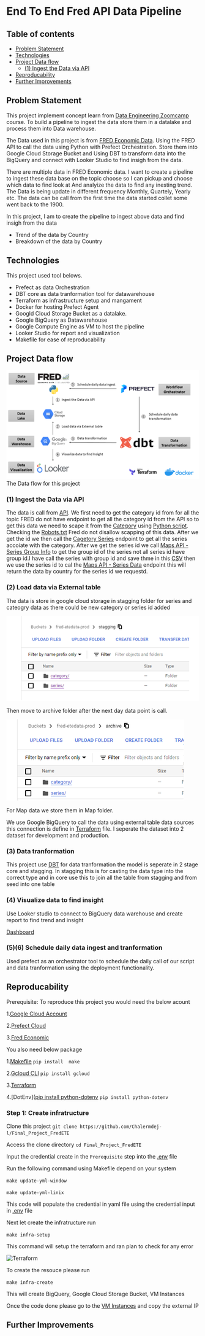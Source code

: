 # End To End Fred API Data Pipeline
## Table of contents
* [Problem Statement](#problem-statement)
* [Technologies](#technologies)
* [Project Data flow](#project-data-flow)
  - [(1) Ingest the Data via API](#1-ingest-the-data-via-api)
* [Reproducability](#reproducability)
* [Further Improvements](#further-improvements)
## Problem Statement
This project implement concept learn from [Data Engineering Zoomcamp](https://github.com/DataTalksClub/data-engineering-zoomcamp) course. 
To build a pipeline to ingest the data store them in a datalake and process them into Data warehouse.

The Data used in this project is from [FRED Economic Data](https://fred.stlouisfed.org/docs/api/fred). Using the FRED API to call the data using Python with Prefect Orchestration.
Store them into Google Cloud Storage Bucket and Using DBT to transform data into the BigQuery and connect with Looker Studio to find insigh from the data. 

There are multiple data in FRED Economic data. I want to create a pipeline to ingest these data base on the topic choose so I can pickup and choose which data to find look at
And analyize the data to find any inesting trend. The Data is being update in different frequency Monthly, Quartely, Yearly etc.
The data can be call from the first time the data started collet some went back to the 1900.

In this project, I am to create the pipeline to ingest above data and find insigh from the data 
* Trend of the data by Country
* Breakdown of the data by Country

## Technologies
This project used tool belows.
* Prefect as data Orchestration
* DBT core as data tranformation tool for datawarehouse
* Terraform as infrastructure setup and mangament
* Docker for hosting Prefect Agent
* Googld Cloud Storage Bucket as a datalake.
* Google BigQuery as Datawarehouse
* Google Compute Engine as VM to host the pipeline
* Looker Studio for report and visualization
* Makefile for ease of reproducability

## Project Data flow
![data flow](/other/image/dataflow.PNG)
The Data flow for this project

### (1) Ingest the Data via API
The data is call from [API](https://fred.stlouisfed.org/docs/api/fred/#API). We first need to get the category id from for all the topic FRED do not have endpoint to get all the category id from the API so to get this data we need to scape it from the [Category](https://fred.stlouisfed.org/categories) using [Python script](flows/Fred_Category_Scape.py). Checking the [Robots.txt](https://fred.stlouisfed.org/robots.txt) Fred do not disallow scapping of this data. After we get the id we then call the [Cagetory Series](https://fred.stlouisfed.org/docs/api/fred/category_series.html) endpoint to get all the series accoiate with the category. After we get the series id we call [Maps API - Series Group Info](https://fred.stlouisfed.org/docs/api/geofred/series_group.html) to get the group id of the series not all series id have group id.I have call the series with group id and save thme in this [CSV](/DBT/seeds/series_group.csv) then we use the series id to cal the [Maps API - Series Data](https://fred.stlouisfed.org/docs/api/geofred/series_data.html) endpoint this will return the data by country for the series id we requestd.

### (2) Load data via External table
The data is store in google cloud storage in stagging folder for series and cateogry data as there could be new category or series id added

![Storage](/other/image/bucket1.png)

Then move to archive folder after the next day data point is call.

![Archive](/other/image/bucket2.png)

For Map data we store them in Map folder.

We use Google BigQuery to call the data using external table data sources this connection is define in [Terraform](/infra/bq.tf) file.
I seperate the dataset into 2 dataset for development and production.

### (3) Data tranformation
This project use [DBT](/DBT) for data tranformation the model is seperate in 2 stage core and stagging. In stagging this is for casting the data type into the correct type and in core use this to join all the table from stagging and from seed into one table

### (4) Visualize data to find insight
Use Looker studio to connect to BigQuery data warehouse and create report to find trend and insight


[Dashboard](https://lookerstudio.google.com/reporting/88eb65d7-c3ec-44b1-898a-55ded00812a0)


### (5)(6) Schedule daily data ingest and tranformation
Used prefect as an orchestrator tool to schedule the daily call of our script and data tranformation using the deployment functionality.

## Reproducability

Prerequisite:
To reproduce this project you would need the below acount

1.[Google Cloud Account](/other/gcpsetup/)

2.[Prefect Cloud](/other/prefectsetup/)

3.[Fred Economic](/other/fredsetup/)

You also need below package

1.[Makefile](https://pypi.org/project/make/) ``` pip install  make  ```

2.[Gcloud CLI](https://pypi.org/project/gcloud/) ``` pip install gcloud ```

3.[Terraform](https://developer.hashicorp.com/terraform/downloads)

4.[DotEnv]([pip install python-dotenv](https://pypi.org/project/python-dotenv/) ``` pip install python-dotenv ```

### Step 1: Create infratructure 

Clone this project ``` git clone https://github.com/Chalermdej-l/Final_Project_FredETE ```

Access the clone directory ``` cd Final_Project_FredETE ``` 

Input the credential create in the `Prerequisite` step into the [.env](/.env) file

Run the following command using Makefile depend on your system

``` make update-yml-window ``` 

``` make update-yml-linix ``` 

This code will populate the credential in yaml file using the credential input in [.env](/.env) file

Next let create the infratructure run

``` make infra-setup ``` 

This command will setup the terraform and ran plan to check for any error

![Terraform](/other/image/repeoducesetup1.png)

To create the resouce please run

``` make infra-create ``` 

This will create BigQuery, Google Cloud Storage Bucket, VM Instances

Once the code done please go to the [VM Instances](https://console.cloud.google.com/compute/instances) and copy the external IP



## Further Improvements

